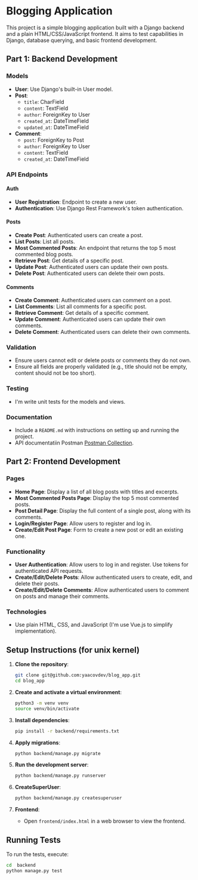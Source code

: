# Blogging Application

This project is a simple blogging application built with a Django backend and a plain HTML/CSS/JavaScript frontend. It aims to test capabilities in Django, database querying, and basic frontend development.

## Part 1: Backend Development

### Models

- **User**: Use Django's built-in User model.
- **Post**:
  - `title`: CharField
  - `content`: TextField
  - `author`: ForeignKey to User
  - `created_at`: DateTimeField
  - `updated_at`: DateTimeField
- **Comment**:
  - `post`: ForeignKey to Post
  - `author`: ForeignKey to User
  - `content`: TextField
  - `created_at`: DateTimeField

### API Endpoints

#### Auth
- **User Registration**: Endpoint to create a new user.
- **Authentication**: Use Django Rest Framework's token authentication.
#### Posts
- **Create Post**: Authenticated users can create a post.
- **List Posts**: List all posts.
- **Most Commented Posts**: An endpoint that returns the top 5 most commented blog posts.
- **Retrieve Post**: Get details of a specific post.
- **Update Post**: Authenticated users can update their own posts.
- **Delete Post**: Authenticated users can delete their own posts.
#### Comments 
- **Create Comment**: Authenticated users can comment on a post.
- **List Comments**: List all comments for a specific post.
- **Retrieve Comment**: Get details of a specific comment.
- **Update Comment**: Authenticated users can update their own comments.
- **Delete Comment**: Authenticated users can delete their own comments.

### Validation

- Ensure users cannot edit or delete posts or comments they do not own.
- Ensure all fields are properly validated (e.g., title should not be empty, content should not be too short).

### Testing

- I'm write unit tests for the models and views.

### Documentation

- Include a `README.md` with instructions on setting up and running the project.
- API documentatiin Postman [Postman Collection](./blog_postman_collection.json).

## Part 2: Frontend Development

### Pages

- **Home Page**: Display a list of all blog posts with titles and excerpts.
- **Most Commented Posts Page**: Display the top 5 most commented posts.
- **Post Detail Page**: Display the full content of a single post, along with its comments.
- **Login/Register Page**: Allow users to register and log in.
- **Create/Edit Post Page**: Form to create a new post or edit an existing one.

### Functionality

- **User Authentication**: Allow users to log in and register. Use tokens for authenticated API requests.
- **Create/Edit/Delete Posts**: Allow authenticated users to create, edit, and delete their posts.
- **Create/Edit/Delete Comments**: Allow authenticated users to comment on posts and manage their comments.

### Technologies

- Use plain HTML, CSS, and JavaScript (I'm use Vue.js to simplify implementation).

## Setup Instructions (for unix kernel)

1. **Clone the repository**:
    ```bash
    git clone git@github.com:yaacovdev/blog_app.git
    cd blog_app
    ```

2. **Create and activate a virtual environment**:
    ```bash
    python3 -m venv venv
    source venv/bin/activate
    ```

3. **Install dependencies**:
    ```bash
    pip install -r backend/requirements.txt
    ```

4. **Apply migrations**:
    ```bash
    python backend/manage.py migrate
    ```

5. **Run the development server**:
    ```bash
    python backend/manage.py runserver
    ```
6. **CreateSuperUser**:
    ```bash
    python backend/manage.py createsuperuser
    ```
7. **Frontend**:
    - Open `frontend/index.html` in a web browser to view the frontend.

## Running Tests

To run the tests, execute:
```bash
cd  backend
python manage.py test
```
